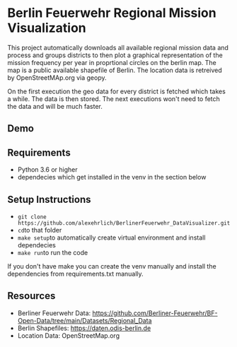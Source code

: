# Berlin Feuerwehr Regional Mission Visualization

This project automatically downloads all available regional mission data and process and groups districts to then
plot a graphical representation of the mission frequency per year in proprtional circles on the berlin map.
The map is a public available shapefile of Berlin. The location data is retreived by OpenStreetMAp.org via geopy. 

On the first execution the geo data for every district is fetched which takes a while. The data is then stored. The
next executions won't need to fetch the data and will be much faster.


## Demo


## Requirements
- Python 3.6 or higher
- dependecies which get installed in the venv in the section below


## Setup Instructions

- `git clone https://github.com/alexehrlich/BerlinerFeuerwehr_DataVisualizer.git` 
- `cd`to that folder
- `make setup`to automatically create virtual environment and install dependecies
- `make run`to run the code

If you don't have make you can create the venv manually and install the dependencies from requirements.txt manually.

## Resources
- Berliner Feuerwehr Data: https://github.com/Berliner-Feuerwehr/BF-Open-Data/tree/main/Datasets/Regional_Data
- Berlin Shapefiles: https://daten.odis-berlin.de
- Location Data: OpenStreetMap.org
